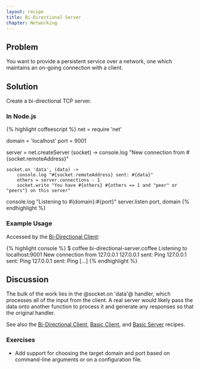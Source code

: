 ```yaml
---
layout: recipe
title: Bi-Directional Server
chapter: Networking
---
```

## Problem

You want to provide a persistent service over a network, one which maintains an on-going connection with a client.

## Solution

Create a bi-directional TCP server.

### In Node.js

{% highlight coffeescript %}
net = require 'net'

domain = 'localhost'
port = 9001

server = net.createServer (socket) ->
	console.log "New connection from #{socket.remoteAddress}"

	socket.on 'data', (data) ->
		console.log "#{socket.remoteAddress} sent: #{data}"
		others = server.connections - 1
		socket.write "You have #{others} #{others == 1 and "peer" or "peers"} on this server"

console.log "Listening to #{domain}:#{port}"
server.listen port, domain
{% endhighlight %}

### Example Usage

Accessed by the [Bi-Directional Client](/chapters/networking/bi-directional-client):

{% highlight console %}
$ coffee bi-directional-server.coffee
Listening to localhost:9001
New connection from 127.0.0.1
127.0.0.1 sent: Ping
127.0.0.1 sent: Ping
127.0.0.1 sent: Ping
[...]
{% endhighlight %}

## Discussion

The bulk of the work lies in the @socket.on 'data'@ handler, which processes all of the input from the client.  A real server would likely pass the data onto another function to process it and generate any responses so that the original handler.

See also the [Bi-Directional Client](/chapters/networking/bi-directional-client), [Basic Client](/chapters/networking/basic-client), and [Basic Server](/chapters/networking/basic-server) recipes.

### Exercises

* Add support for choosing the target domain and port based on command-line arguments or on a configuration file.
